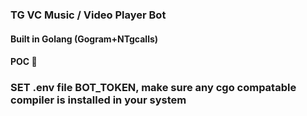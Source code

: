 ### TG VC Music / Video Player Bot 

#### Built in Golang (Gogram+NTgcalls) 
#### POC 🎵

### SET .env file BOT_TOKEN, make sure any cgo compatable compiler is installed in your system
